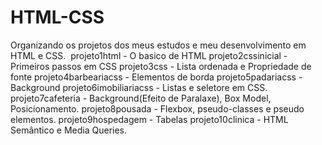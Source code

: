 # HTML-CSS
Organizando os projetos dos meus estudos e meu desenvolvimento em HTML e CSS. 
projeto1html - O basico de HTML
projeto2cssinicial - Primeiros passos em CSS
projeto3css - Lista ordenada e Propriedade de fonte
projeto4barbeariacss - Elementos de borda
projeto5padariacss - Background
projeto6imobiliariacss - Listas e seletore em CSS.
projeto7cafeteria - Background(Efeito de Paralaxe), Box Model, Posicionamento.
projeto8pousada - Flexbox, pseudo-classes e pseudo elementos.
projeto9hospedagem - Tabelas
projeto10clinica - HTML Semântico e Media Queries.
